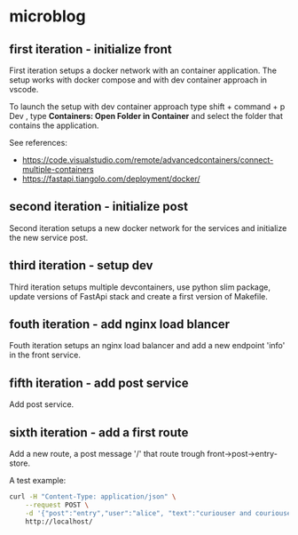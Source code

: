# microblog

## first iteration - initialize front
First iteration setups a docker network with an container application. The setup works with docker compose and with dev container approach in vscode.

To launch the setup with dev container approach type shift + command + p Dev , type **Containers: Open Folder in Container** and select the folder that contains the application.

See references:
- https://code.visualstudio.com/remote/advancedcontainers/connect-multiple-containers
- https://fastapi.tiangolo.com/deployment/docker/

## second iteration - initialize post
Second iteration setups a new docker network for the services and initialize the new service post. 

## third iteration - setup dev
Third iteration setups multiple devcontainers, use python slim package, update versions of FastApi stack and create a first version of Makefile.

## fouth iteration - add nginx load blancer
Fouth iteration setups an nginx load balancer and add a new endpoint 'info' in the front service.

## fifth iteration - add post service
Add post service.

## sixth iteration - add a first route
Add a new route, a post message '/' that route trough front->post->entry-store.

A test example:
```bash
curl -H "Content-Type: application/json" \
    --request POST \
    -d '{"post":"entry","user":"alice", "text":"curiouser and couriouser"}' \
    http://localhost/
```

